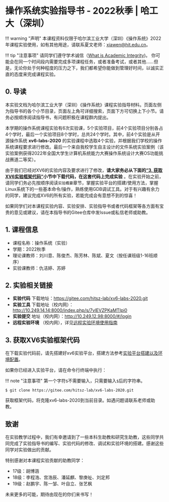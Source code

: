 # 操作系统实验指导书 - 2022秋季 | 哈工大（深圳）

!!! warning "声明"
    本课程资料仅限于哈尔滨工业大学（深圳）《操作系统》2022年课程实验使用，如有其他用途，请联系夏文老师：xiawen@hit.edu.cn。

!!! tip "注意事项"
    请同学们遵守学术诚信（[What is Academic Integrity](https://integrity.mit.edu/))。
    你可能会在同一个时间段内需要完成多项课程任务，或者准备考试，或者其他……但是，无论你处于何种程度的压力之下，我们都希望你能做到管理好时间，以诚实正直的态度来完成课程实验。


## 0. 导读

本实验文档为哈尔滨工业大学（深圳）《操作系统》课程实验指导材料。页面左侧为指导书的各个小节目录，页面左上角可详细搜索，页面下方可切换上下小节。请务必按顺序阅读指导书，有问题积极在课程群内提出。

本学期的操作系统课程实验有6次实验课，5个实验项目，前4个实验项目分别各占4个学时，最后一个实验项目8个学时，总共24个学时。其中，前4个实验是从开源操作系统 **xv6-labs-2020** 的实验课程中选取4个实验，并根据我们学校的操作系统课程要求进行修改。最后一个来自我校学生自主设计的文件系统实验案例（该实验案例获得2022年全国大学生计算机系统能力大赛操作系统设计大赛OS功能挑战赛道二等奖）。

由于我们已经对XV6的实验内容及要求进行了修改，**请大家务必从下面的[“3. 获取XV6实验框架代码”](#xv6)小节中下载代码，在这套代码上完成实验** 。在实验开始之前，请同学们务必先按顺序阅读`实验概要`章节，掌握实验平台的搭建/使用方法，掌握Linux系统下的一些基本命令/操作，熟练使用GDB调试工具。对于有兴趣有余力的同学，建议完成XV6的所有实验，若能完成会有意想不到的惊喜！

如果同学们对本课程实验内容、实验安排、实验指导书或者代码框架等各方面有宝贵的意见或建议，请在本指导书的Gitee仓库中发Issue或私信老师或助教。


## 1. 课程信息

- 课程名称：操作系统（实验）
- 学期：2022秋季
- 理论课教师：刘川意、陈俊杰、陈芳林、陈斌、夏文（按任课班级1-16班顺序）
- 实验课教师：仇洁婷、苏婷

## 2. 实验相关链接

-  **实验代码** 下载地址：https://gitee.com/hitsz-lab/xv6-labs-2020.git
-  **实验工具** 下载地址（校内网）：http://10.249.14.14:8000/index.php/s/7vlEVZPKaMTIpi0
-  **实验提交** 地址（校内网）：http://10.249.12.98:8000/#/login
-  **远程实验环境** （校内网），详见[远程实验环境使用指南](remote_env/)
  
## 3. 获取XV6实验框架代码

在下载实验代码前，请先搭建好xv6实验平台，搭建方法参考[实验平台搭建以及环境配置](env)。
  
如果你已经进入实验平台，请在命令行终端中执行：

!!! note "注意事项"
    第一个字符`$`不需要输入，只需要输入`$`后的字符串。

```shell
$ git clone https://gitee.com/hitsz-lab/xv6-labs-2020.git
```

获取框架代码，将克隆xv6-labs-2020到当前目录。如遇问题请联系老师或助教。


## 致谢

在实验教学过程中，我们有幸邀请到了一些本科生助教和研究生助教，这些同学共同完成了实验指导书的编写、实验代码的修改、调试和实验环境的搭建。感谢这些同学对实验做出的贡献。

特别感谢对本课程实验贡献的助教同学：

- 17级：胡博涵
- 18级：李程浩、宫浩辰、潘延麒、黎庚祉、刘定邦
- 19级：赵鹏宇、陈一邹、叶自立、张艺枫

未来更多的可能，期待由现在的你们来书写！








